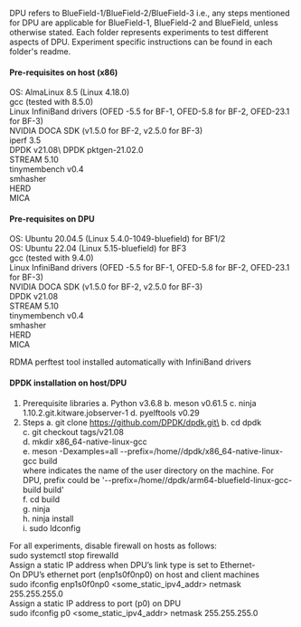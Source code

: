 DPU refers to BlueField-1/BlueField-2/BlueField-3 i.e., any steps mentioned for DPU are applicable for BlueField-1, BlueField-2 and BlueField, unless otherwise stated. Each folder represents experiments to test different aspects of DPU. Experiment specific instructions can be found in each folder's readme.

#### Pre-requisites on host (x86)
OS: AlmaLinux 8.5 (Linux 4.18.0) \
gcc (tested with 8.5.0)\
Linux InfiniBand drivers (OFED -5.5 for BF-1, OFED-5.8 for BF-2, OFED-23.1 for BF-3)\
NVIDIA DOCA SDK (v1.5.0 for BF-2, v2.5.0 for BF-3)\
iperf 3.5\
DPDK v21.08\ 
DPDK pktgen-21.02.0\
STREAM 5.10 \
tinymembench v0.4\
smhasher \
HERD \
MICA

#### Pre-requisites on DPU 
OS: Ubuntu 20.04.5 (Linux 5.4.0-1049-bluefield) for BF1/2\
OS: Ubuntu 22.04 (Linux 5.15-bluefield) for BF3\
gcc (tested with 9.4.0)\
Linux InfiniBand drivers (OFED -5.5 for BF-1, OFED-5.8 for BF-2, OFED-23.1 for BF-3)\
NVIDIA DOCA SDK (v1.5.0 for BF-2, v2.5.0 for BF-3)\
DPDK v21.08 \
STREAM 5.10\
tinymembench v0.4\
smhasher \
HERD\
MICA

RDMA perftest tool installed automatically with InfiniBand drivers

#### DPDK installation on host/DPU
1.	Prerequisite libraries
a.	Python v3.6.8
b.	meson v0.61.5
c.	ninja 1.10.2.git.kitware.jobserver-1
d.	pyelftools v0.29
2.	Steps
a.	git clone https://github.com/DPDK/dpdk.git\
b.	cd dpdk\
c.	git checkout tags/v21.08\
d.	mkdir x86_64-native-linux-gcc\
e.	meson -Dexamples=all --prefix=/home/<user>/dpdk/x86_64-native-linux-gcc build\
where <user> indicates the name of the user directory on the machine. For DPU, prefix could be '--prefix=/home/<user>/dpdk/arm64-bluefield-linux-gcc-build build'\
f.	cd build\
g.	ninja\
h.	ninja install\
i.	sudo ldconfig

For all experiments, disable firewall on hosts as follows:\
sudo systemctl stop firewalld\
Assign a static IP address when DPU’s link type is set to Ethernet-\
On DPU’s ethernet port (enp1s0f0np0) on host and client machines\
sudo ifconfig enp1s0f0np0 <some_static_ipv4_addr> netmask 255.255.255.0\
Assign a static IP address to port (p0) on DPU\
sudo ifconfig p0 <some_static_ipv4_addr> netmask 255.255.255.0
